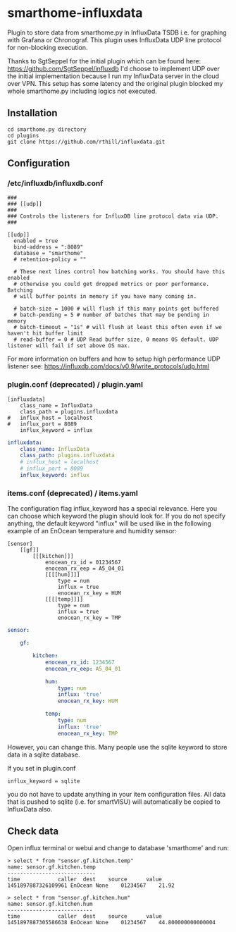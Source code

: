# smarthome-influxdata
Plugin to store data from smarthome.py in InfluxData TSDB i.e. for graphing with Grafana or Chronograf.
This plugin uses InfluxData UDP line protocol for non-blocking execution.

Thanks to SgtSeppel for the initial plugin which can be found here: https://github.com/SgtSeppel/influxdb
I'd choose to implement UDP over the initial implementation because I run my InfluxData server in the cloud over VPN. This setup has some latency and the original plugin blocked my whole smarthome.py including logics not executed.

## Installation

```
cd smarthome.py directory
cd plugins
git clone https://github.com/rthill/influxdata.git
```

## Configuration

### /etc/influxdb/influxdb.conf

```
###
### [[udp]]
###
### Controls the listeners for InfluxDB line protocol data via UDP.
###

[[udp]]
  enabled = true
  bind-address = ":8089"
  database = "smarthome"
  # retention-policy = ""

  # These next lines control how batching works. You should have this enabled
  # otherwise you could get dropped metrics or poor performance. Batching
  # will buffer points in memory if you have many coming in.

  # batch-size = 1000 # will flush if this many points get buffered
  # batch-pending = 5 # number of batches that may be pending in memory
  # batch-timeout = "1s" # will flush at least this often even if we haven't hit buffer limit
  # read-buffer = 0 # UDP Read buffer size, 0 means OS default. UDP listener will fail if set above OS max.
```

For more information on buffers and how to setup high performance UDP listener see: https://influxdb.com/docs/v0.9/write_protocols/udp.html

### plugin.conf (deprecated) / plugin.yaml

```
[influxdata]
    class_name = InfluxData
    class_path = plugins.influxdata
#   influx_host = localhost
#   influx_port = 8089
    influx_keyword = influx
```

```yaml
influxdata:
    class_name: InfluxData
    class_path: plugins.influxdata
    # influx_host = localhost
    # influx_port = 8089
    influx_keyword: influx
```

### items.conf (deprecated) / items.yaml

The configuration flag influx_keyword has a special relevance. Here you can choose which keyword the plugin should look for.
If you do not specify anything, the default keyword "influx" will be used like in the following example of an EnOcean temperature and humidity sensor:

```
[sensor]
    [[gf]]
        [[[kitchen]]]
            enocean_rx_id = 01234567
            enocean_rx_eep = A5_04_01
            [[[[hum]]]]
                type = num
                influx = true
                enocean_rx_key = HUM
            [[[[temp]]]]
                type = num
                influx = true
                enocean_rx_key = TMP
```

```yaml
sensor:

    gf:

        kitchen:
            enocean_rx_id: 1234567
            enocean_rx_eep: A5_04_01

            hum:
                type: num
                influx: 'true'
                enocean_rx_key: HUM

            temp:
                type: num
                influx: 'true'
                enocean_rx_key: TMP
```

However, you can change this. Many people use the sqlite keyword to store data in a sqlite database.

If you set in plugin.conf

```
influx_keyword = sqlite
```

you do not have to update anything in your item configuration files. 
All data that is pushed to sqlite (i.e. for smartVISU) will automatically be copied to InfluxData also.

## Check data

Open influx terminal or webui and change to database 'smarthome' and run:

```
> select * from "sensor.gf.kitchen.temp"
name: sensor.gf.kitchen.temp
----------------------------
time			caller	dest	source		value
1451897887326109961	EnOcean	None	01234567	21.92

> select * from "sensor.gf.kitchen.hum"
name: sensor.gf.kitchen.hum
---------------------------
time			caller	dest	source		value
1451897887305586638	EnOcean	None	01234567	44.800000000000004
```
